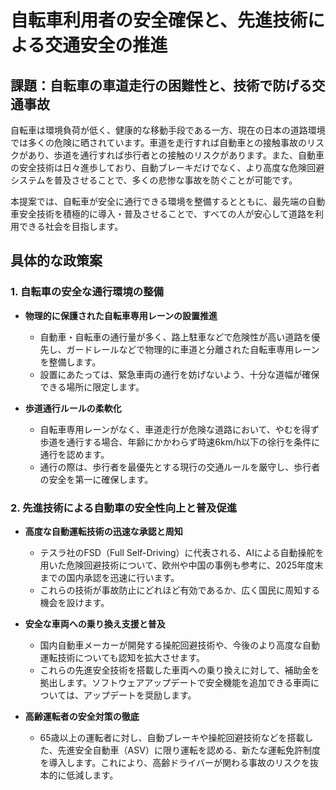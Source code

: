 # 自転車利用者の安全確保と、先進技術による交通安全の推進

## 課題：自転車の車道走行の困難性と、技術で防げる交通事故

自転車は環境負荷が低く、健康的な移動手段である一方、現在の日本の道路環境では多くの危険に晒されています。車道を走行すれば自動車との接触事故のリスクがあり、歩道を通行すれば歩行者との接触のリスクがあります。また、自動車の安全技術は日々進歩しており、自動ブレーキだけでなく、より高度な危険回避システムを普及させることで、多くの悲惨な事故を防ぐことが可能です。

本提案では、自転車が安全に通行できる環境を整備するとともに、最先端の自動車安全技術を積極的に導入・普及させることで、すべての人が安心して道路を利用できる社会を目指します。

## 具体的な政策案

### 1. 自転車の安全な通行環境の整備

- **物理的に保護された自転車専用レーンの設置推進**
  - 自動車・自転車の通行量が多く、路上駐車などで危険性が高い道路を優先し、ガードレールなどで物理的に車道と分離された自転車専用レーンを整備します。
  - 設置にあたっては、緊急車両の通行を妨げないよう、十分な道幅が確保できる場所に限定します。

- **歩道通行ルールの柔軟化**
  - 自転車専用レーンがなく、車道走行が危険な道路において、やむを得ず歩道を通行する場合、年齢にかかわらず時速6km/h以下の徐行を条件に通行を認めます。
  - 通行の際は、歩行者を最優先とする現行の交通ルールを厳守し、歩行者の安全を第一に確保します。

### 2. 先進技術による自動車の安全性向上と普及促進

- **高度な自動運転技術の迅速な承認と周知**
  - テスラ社のFSD（Full Self-Driving）に代表される、AIによる自動操舵を用いた危険回避技術について、欧州や中国の事例も参考に、2025年度末までの国内承認を迅速に行います。
  - これらの技術が事故防止にどれほど有効であるか、広く国民に周知する機会を設けます。

- **安全な車両への乗り換え支援と普及**
  - 国内自動車メーカーが開発する操舵回避技術や、今後のより高度な自動運転技術についても認知を拡大させます。
  - これらの先進安全技術を搭載した車両への乗り換えに対して、補助金を拠出します。ソフトウェアアップデートで安全機能を追加できる車両については、アップデートを奨励します。

- **高齢運転者の安全対策の徹底**
  - 65歳以上の運転者に対し、自動ブレーキや操舵回避技術などを搭載した、先進安全自動車（ASV）に限り運転を認める、新たな運転免許制度を導入します。これにより、高齢ドライバーが関わる事故のリスクを抜本的に低減します。
